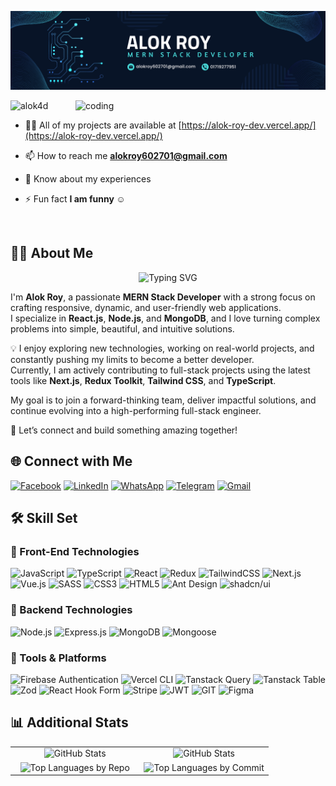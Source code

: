 ![logo](https://github.com/Alok4D/Alok4D/blob/main/Navy%20Blue%20Geometric%20Technology%20LinkedIn%20Banner.png)


<img align="right" alt="coding" width="400" src="https://camo.githubusercontent.com/4d9f5ecceb711eec6e2018f38a5677dc657c9738d4a65ba3b928c41c0a45b439/68747470733a2f2f6d69726f2e6d656469756d2e636f6d2f6d61782f313336302f302a37513379765349765f7430696f4a2d5a2e676966">

<p align="left"> <img src="https://komarev.com/ghpvc/?username=alok4d&label=Profile%20views&color=0e75b6&style=flat" alt="alok4d" /> </p>

- 👨‍💻 All of my projects are available at [https://alok-roy-dev.vercel.app/](https://alok-roy-dev.vercel.app/)

- 📫 How to reach me **alokroy602701@gmail.com**

- 📄 Know about my experiences

- ⚡ Fun fact **I am funny ☺️**

<br/>

## 🧑‍💻 About Me 

<div align="center">

![Typing SVG](https://readme-typing-svg.herokuapp.com?font=Fira+Code&size=30&pause=1000&color=0AFFEF&center=true&vCenter=true&width=1000&lines=Hi+I'm+Alok+Roy!;MERN+Stack+Developer;Passionate+Frontend+Engineer;Always+Learning+and+Building...)

</div>

I'm **Alok Roy**, a passionate **MERN Stack Developer** with a strong focus on crafting responsive, dynamic, and user-friendly web applications.  
I specialize in **React.js**, **Node.js**, and **MongoDB**, and I love turning complex problems into simple, beautiful, and intuitive solutions.

💡 I enjoy exploring new technologies, working on real-world projects, and constantly pushing my limits to become a better developer.  
Currently, I am actively contributing to full-stack projects using the latest tools like **Next.js**, **Redux Toolkit**, **Tailwind CSS**, and **TypeScript**.

My goal is to join a forward-thinking team, deliver impactful solutions, and continue evolving into a high-performing full-stack engineer.

🎯 Let’s connect and build something amazing together!



## 🌐 Connect with Me

[![Facebook](https://img.shields.io/badge/Facebook-%231877F2.svg?logo=Facebook&logoColor=white)](https://www.facebook.com/alok.roy.738161/)
[![LinkedIn](https://img.shields.io/badge/LinkedIn-%230077B5.svg?logo=linkedin&logoColor=white)]([https://linkedin.com/in/nazmul-nhb](https://www.linkedin.com/in/alok-roy-likedin/))
[![WhatsApp](https://img.shields.io/badge/WhatsApp-25D366?style=flat-square&logo=whatsapp&logoColor=white)](https://wa.me/+8801719277951)
[![Telegram](https://img.shields.io/badge/Telegram-2CA5E0?style=flat-square&logo=telegram&logoColor=white)](https://t.me/alokroy02)
[![Gmail](https://img.shields.io/badge/Gmail-D14836?style=flat-square&logo=gmail&logoColor=white)](mailto:alokroy602701@gmail.com)
<!-- [![Stack Overflow](https://img.shields.io/badge/Stack%20Overflow-FE7A16?style=flat-square&logo=stack-overflow&logoColor=white)](https://stackoverflow.com/users/24629498/alok-roy) -->

## 🛠️ Skill Set

### 🎨 Front-End Technologies

![JavaScript](https://img.shields.io/badge/javascript-%23E57B00.svg?style=for-the-badge&logo=javascript&logoColor=white)
![TypeScript](https://img.shields.io/badge/typescript-%23007ACC.svg?style=for-the-badge&logo=typescript&logoColor=white)
![React](https://img.shields.io/badge/react-%2320232a.svg?style=for-the-badge&logo=react&logoColor=%2361DAFB)
![Redux](https://img.shields.io/badge/redux--toolkit-%23764ABC.svg?style=for-the-badge&logo=redux&logoColor=white)
![TailwindCSS](https://img.shields.io/badge/tailwindcss-%23000000.svg?style=for-the-badge&logo=tailwind-css)
![Next.js](https://img.shields.io/badge/Next.js-%23000000.svg?style=for-the-badge&logo=next.js)
![Vue.js](https://img.shields.io/badge/Vue.js-%23000000.svg?style=for-the-badge&logo=vue.js)
![SASS](https://img.shields.io/badge/sass-%23CC6699.svg?style=for-the-badge&logo=sass&logoColor=white)
![CSS3](https://img.shields.io/badge/css3-%231572B6.svg?style=for-the-badge&logo=css3&logoColor=white)
![HTML5](https://img.shields.io/badge/html5-%23E34F26.svg?style=for-the-badge&logo=html5&logoColor=white)
![Ant Design](https://img.shields.io/badge/Ant%20Design-%231677FF?style=for-the-badge&logo=ant-design)
![shadcn/ui](https://img.shields.io/badge/shadcn%2Fui-000?logo=shadcnui&logoColor=fff&style=for-the-badge)


### 🔧 Backend Technologies

![Node.js](https://img.shields.io/badge/node.js-%2320232a?style=for-the-badge&logo=node.js)
![Express.js](https://img.shields.io/badge/express.js-%23404d59.svg?style=for-the-badge&logo=express&logoColor=%2361DAFB)
![MongoDB](https://img.shields.io/badge/MongoDB-%2320232a.svg?style=for-the-badge&logo=mongodb)
![Mongoose](https://img.shields.io/badge/mongoose-%23880000.svg?style=for-the-badge&logo=mongoose&logoColor=white)

### 🧰 Tools & Platforms

![Firebase Authentication](https://img.shields.io/badge/Firebase-Authentication-FFCA28?style=for-the-badge&logo=Firebase&logoColor=white&labelColor=dd2c00)
![Vercel CLI](https://img.shields.io/badge/vercel%20cli-%23000000.svg?style=for-the-badge&logo=vercel&logoColor=white)
![Tanstack Query](https://img.shields.io/badge/tanstack%20query-%2320232a.svg?style=for-the-badge&logo=react-query)
![Tanstack Table](https://img.shields.io/badge/tanstack%20table-%2320232a.svg?style=for-the-badge&logo=react-table)
![Zod](https://img.shields.io/badge/Zod%20Validation-%2320232a?style=for-the-badge&logo=zod)
![React Hook Form](https://img.shields.io/badge/React%20Hook%20Form-%2320232a?style=for-the-badge&logo=react-hook-form&logoColor=white)
![Stripe](https://img.shields.io/badge/Stripe-%2320232a.svg?style=for-the-badge&logo=stripe)
![JWT](https://img.shields.io/badge/JWT-%2320232a?style=for-the-badge&logo=JSON%20web%20tokens)
![GIT](https://img.shields.io/badge/Git-%2320232a?style=for-the-badge&logo=git)
![Figma](https://img.shields.io/badge/Figma-%2320232a?style=for-the-badge&logo=figma)
<!-- ![Adobe Acrobat Pro](https://img.shields.io/badge/Adobe%20Acrobat%20Pro-EC1C24?style=for-the-badge&logo=adobe-acrobat-reader&logoColor=white) -->
## 📊 Additional Stats

<div align="center">
    <table>
        <tr>
            <td align="center" width="50%">
                <img src="http://github-profile-summary-cards.vercel.app/api/cards/stats?username=alok4d&theme=transparent" alt="GitHub Stats">
            </td>
            <td align="center" width="50%">
                <img src="https://github-readme-stats.vercel.app/api?username=alok4d&show_icons=true&theme=transparent&include_all_commits=false&number_format=long&border_color=00000000" alt="GitHub Stats">
            </td>
        </tr>
        <tr>
            <td align="center" width="50%">
                <img src="http://github-profile-summary-cards.vercel.app/api/cards/repos-per-language?username=alok4d&theme=transparent" alt="Top Languages by Repo">
            </td>
            <td align="center" width="50%">
                <img src="http://github-profile-summary-cards.vercel.app/api/cards/most-commit-language?username=alok4d&theme=transparent" alt="Top Languages by Commit">
            </td>
        </tr>
    </table>
</div>

